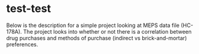 # test-test

Below is the description for a simple project looking at MEPS data file (HC-178A). The project looks into whether or not there is a correlation between drug purchases and methods of purchase (indirect vs brick-and-mortar) preferences.
